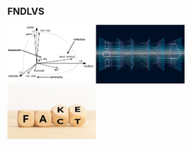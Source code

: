 ## FNDLVS

<img align="left" width="200px"   src="https://github.com/singh-l/FNDLVS/blob/master/images/vector.png" />
<img align="left" width="200px"  src="https://github.com/singh-l/FNDLVS/blob/master/images/dl.png" />
<img align="left" width="200px"  src="https://github.com/singh-l/FNDLVS/blob/master/images/fact-fake.png" />
